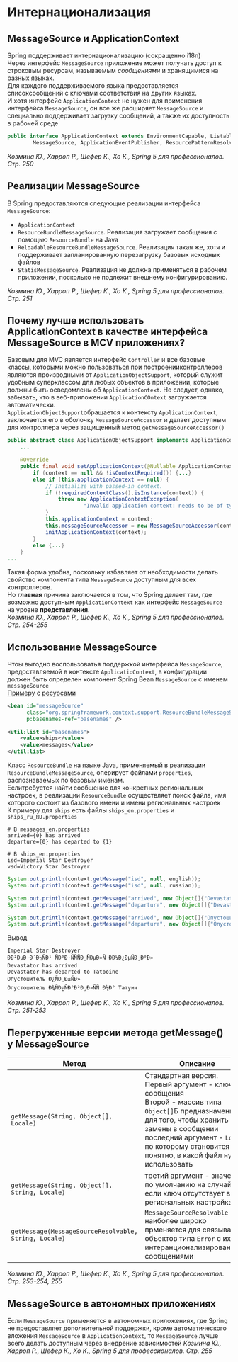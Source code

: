 # Интернационализация
## MessageSource и ApplicationContext
Spring поддерживает интернационализацию (сокращенно i18n)<br/>
Через интерфейс `MessageSource` приложение может получать доступ к строковым ресурсам, называемым _сообщениями_ и хранящимися на разных языках.<br/>
Для каждого поддерживаемого языка предоставляется списоксообщений с ключами соответствия на других языках.<br/>
И хотя интерфейс `ApplicationContext` не нужен для применения интерфейса `MessageSource`, он все же расширяет `MessageSource` и специально поддерживает загрузку сообщений, а также их доступность в рабочей среде
```java
public interface ApplicationContext extends EnvironmentCapable, ListableBeanFactory, HierarchicalBeanFactory,
		MessageSource, ApplicationEventPublisher, ResourcePatternResolver {
```
_Козмина Ю., Харроп Р., Шефер К., Хо К., Spring 5 для профессионалов. Стр. 250_

## Реализации MessageSource
В Spring предоставляются следующие реализации интерфейса `MessageSource`:
* `ApplicationContext`
* `ResourceBundleMessageSource`. Реализация загружает сообщения с помощью `ResourceBundle` на Java
* `ReloadableResourceBundleMessageSource`. Реализация такая же, хотя и поддерживает запланированную перезагрузку базовых исходных файлов
* `StatisMessageSource`. Реализация не должна применяться в рабочем приложении, посколько не подлежит внешнему конфигурированию.

_Козмина Ю., Харроп Р., Шефер К., Хо К., Spring 5 для профессионалов. Стр. 251_

## Почему лучше использовать ApplicationContext в качестве интерфейса MessageSource в MCV приложениях?
Базовым для MVC является интерфейс `Controller` и все базовые классы, которыми можно пользоваться при построенииконтроллеров являются производными от `ApplicationObjectSupport`, который служит удобным суперклассом для любых объектов в приложении, которые должны быть осведомлены об `ApplicationContext`. Не следует, однако, забывать, что в веб-приложении `ApplicationCOntext` загружается автоматически.<br/>
`ApplicationObjectSupport`обращается к контексту `ApplicationContext`, заключается его в оболочку `MessageSourceAccessor` и делает доступным для контроллера через защищенный метод `getMessageSourceAccessor()`
```java
public abstract class ApplicationObjectSupport implements ApplicationContextAware {
	...

	@Override
	public final void setApplicationContext(@Nullable ApplicationContext context) throws BeansException {
		if (context == null && !isContextRequired()) {...}
		else if (this.applicationContext == null) {
			// Initialize with passed-in context.
			if (!requiredContextClass().isInstance(context)) {
				throw new ApplicationContextException(
						"Invalid application context: needs to be of type [" + requiredContextClass().getName() + "]");
			}
			this.applicationContext = context;
			this.messageSourceAccessor = new MessageSourceAccessor(context);
			initApplicationContext(context);
		}
		else {...}
	}
...
```
Такая форма удобна, поскольку избавляет от необходимости делать свойство компонента типа `MessageSource` доступным для всех контроллеров.<br/>
Но **главная** причина заключается в том, что Spring делает там, где возможно доступным `ApplicationContext` как интерфейс `MessageSource` на уровне **представления**.<br/>
_Козмина Ю., Харроп Р., Шефер К., Хо К., Spring 5 для профессионалов. Стр. 254-255_

## Использование MessageSource
Чтоы выгодно воспользоватья поддержкой интерфейса `MessageSource`, предоставляемой в контексте `ApplicatioContext`, в конфигурации должен быть определен компонент Spring Bean `MessageSource` с именем `messageSource`<br/>
[Примеру]() с [ресурсами]()
```xml
<bean id="messageSource"
      class="org.springframework.context.support.ResourceBundleMessageSource"
      p:basenames-ref="basenames" />

<util:list id="basenames">
    <value>ships</value>
    <value>messages</value>
</util:list>
```
Класс `ResourceBundle` на языке Java, применяемый в реализации `ResourceBundleMessageSource`, оперирует файлами `properties`, распознаваемых по базовым именам.<br/>
Еслитребуется найти сообщение для конкретных региональных настроек, в реализации `ResourceBundle` осуществляет поиск файла, имя которого состоит из базового имени и имени региональных настроек<br/>
К примеру для `ships` есть файлы `ships_en.properties` и `ships_ru_RU.properties`
```properties
# В messages_en.properties
arrived={0} has arrived
departure={0} has departed to {1}

# В ships_en.properties
isd=Imperial Star Destroyer
vsd=Victory Star Destroyer
```
```java
System.out.println(context.getMessage("isd", null, english));
System.out.println(context.getMessage("isd", null, russian));

System.out.println(context.getMessage("arrived", new Object[]{"Devastator"}, english));
System.out.println(context.getMessage("departure", new Object[]{"Devastator", "Tatooine"}, english));

System.out.println(context.getMessage("arrived", new Object[]{"Опустошитель"}, russian));
System.out.println(context.getMessage("departure", new Object[]{"Опустошитель", "Татуин"}, russian));
```
Вывод
```
Imperial Star Destroyer
ÐÐ²ÐµÐ·Ð´Ð½ÑÐ¹ ÑÐ°Ð·ÑÑÑÐ¸ÑÐµÐ»Ñ ÐÐ¼Ð¿ÐµÑÐ¸Ð°Ð»
Devastator has arrived
Devastator has departed to Tatooine
Опустошитель Ð¿ÑÐ¸Ð±ÑÐ»
Опустошитель Ð¾ÑÐ¿ÑÐ°Ð²Ð¸Ð»ÑÑ Ð½Ð° Татуин
```
_Козмина Ю., Харроп Р., Шефер К., Хо К., Spring 5 для профессионалов. Стр. 251-253_

## Перегруженные версии метода getMessage() у MessageSource
| Метод | Описание |
| --- | --- |
|`getMessage(String, Object[], Locale)`|Стандартная версия.<br/>Первый аргумент - ключ сообщения<br/>Второй - массив типа `Object[]`Б предназначенный для того, чтобы хранить замены в сообщении<br/>последний аргумент - `Locale`, по которому становится понятно, в какой файл нужно использовать|
|`getMessage(String, Object[], String, Locale)`|третий аргумент - значение по умолчанию на случай, если ключ отсутствует в региональных настройках|
|`getMessage(MessageSourceResolvable, String, Locale)`|`MessageSourceResolvable` наиболее широко прменяется для связывания объектов типа `Error` с их интеранционализированными сообщениями|

_Козмина Ю., Харроп Р., Шефер К., Хо К., Spring 5 для профессионалов. Стр. 253-254, 255_

## MessageSource в автономных приложениях
Если `MessageSource` применяется в автономных приложениях, где Spring не предоставляет дополнительной поддержки, кроме автоматического вложения `MessageSource` в `ApplicationContext`, то `MessageSource` лучше всего делать доступным через внедрение зависимостей
_Козмина Ю., Харроп Р., Шефер К., Хо К., Spring 5 для профессионалов. Стр. 255_
